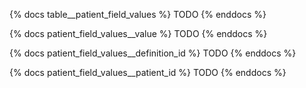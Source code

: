 {% docs table__patient_field_values %}
TODO
{% enddocs %}

{% docs patient_field_values__value %}
TODO
{% enddocs %}

{% docs patient_field_values__definition_id %}
TODO
{% enddocs %}

{% docs patient_field_values__patient_id %}
TODO
{% enddocs %}
